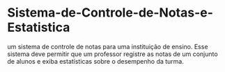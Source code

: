 # Sistema-de-Controle-de-Notas-e-Estatistica
um sistema de controle de notas para uma instituição de ensino. Esse sistema deve permitir que um professor registre as notas de um conjunto de alunos e exiba estatísticas sobre o desempenho da turma.

